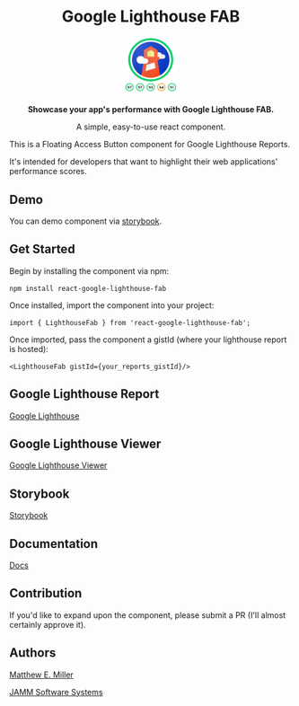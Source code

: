 <h1 style="text-align:center"><b>Google Lighthouse FAB</b></h1>

<div style="margin:20px">
    <img src="./lib/assets/png/lighthouse-fab-screengrab.png" style="display: block;margin-left: auto;margin-right: auto; height:100px;width:100px;" />
</div>

<p style="text-align:center;"><b>Showcase your app's performance with Google Lighthouse FAB.</b></p>

<p style="text-align:center;">A simple, easy-to-use react component.</p>

This is a Floating Access Button component for Google Lighthouse Reports.

It's intended for developers that want to highlight their web applications' performance scores.

## Demo

You can demo component via [storybook](https://competent-goldberg-06ad3c.netlify.app/).

## Get Started

Begin by installing the component via npm:
```
npm install react-google-lighthouse-fab
```
Once installed, import the component into your project:
```
import { LighthouseFab } from 'react-google-lighthouse-fab';
```
Once imported, pass the component a gistId (where your lighthouse report is hosted):
```
<LighthouseFab gistId={your_reports_gistId}/>
```

## Google Lighthouse Report

[Google Lighthouse](https://developers.google.com/web/tools/lighthouse)

## Google Lighthouse Viewer

[Google Lighthouse Viewer](https://googlechrome.github.io/lighthouse/viewer/)

## Storybook

[Storybook](https://competent-goldberg-06ad3c.netlify.app/)

## Documentation

[Docs](https://docs.lighthousefab.com/)

## Contribution

If you'd like to expand upon the component, please submit a PR (I'll almost certainly approve it).

## Authors

[Matthew E. Miller](https://www.matthewearlmiller.com) 

[JAMM Software Systems](https://www.jammsoftwaresystems.com)